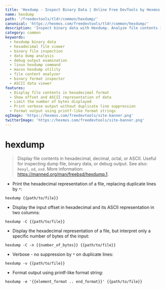 ```yaml
---
title: 'Hexdump - Inspect Binary Data | Online Free DevTools by Hexmos'
name: hexdump
path: '/freedevtools/tldr/common/hexdump/'
canonical: 'https://hexmos.com/freedevtools/tldr/common/hexdump/'
description: 'Inspect binary data with Hexdump. Analyze file contents in hexadecimal, decimal, octal, or ASCII formats for debugging. Free online tool, no registration required.'
category: common
keywords:
  - hexdump binary data
  - hexadecimal file viewer
  - binary file inspection
  - data dump analysis
  - debug output examination
  - linux hexdump command
  - macos hexdump utility
  - file content analyzer
  - binary format inspector
  - ASCII data viewer
features:
  - Display file contents in hexadecimal format
  - Show offset and ASCII representation of data
  - Limit the number of bytes displayed
  - Print verbose output without duplicate line suppression
  - Format output using printf-like format strings
ogImage: 'https://hexmos.com/freedevtools/site-banner.png'
twitterImage: 'https://hexmos.com/freedevtools/site-banner.png'
---
```


# hexdump

> Display file contents in hexadecimal, decimal, octal, or ASCII.
> Useful for inspecting dump file, binary data, or debug output.
> See also: `hexyl`, `od`, `xxd`.
> More information: <https://manned.org/man/freebsd/hexdump.1>.

- Print the hexadecimal representation of a file, replacing duplicate lines by `*`:

`hexdump {{path/to/file}}`

- Display the input offset in hexadecimal and its ASCII representation in two columns:

`hexdump -C {{path/to/file}}`

- Display the hexadecimal representation of a file, but interpret only a specific number of bytes of the input:

`hexdump -C -n {{number_of_bytes}} {{path/to/file}}`

- Verbose - no suppression by `*` on duplicate lines:

`hexdump -v {{path/to/file}}`

- Format output using printf-like format string:

`hexdump -e '{{element_format .. end_format}}' {{path/to/file}}`

